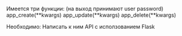 Имеется три функции: (на выход принимают user password) 
app_create(**kwargs)
app_update(**kwargs)
app_delete(**kwargs)
 
Необходимо:
Написать  к ним API с исползованием Flask